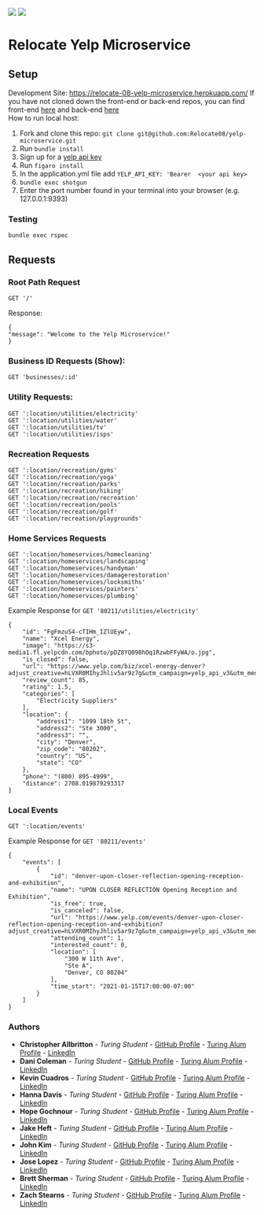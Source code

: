 ![](https://img.shields.io/badge/Ruby-2.5.3-orange) ![](https://travis-ci.com/Relocate08/yelp-microservice.svg?branch=main)

# Relocate Yelp Microservice
## Setup
Development Site: https://relocate-08-yelp-microservice.herokuapp.com/
If you have not cloned down the front-end or back-end repos, you can find front-end [here](https://github.com/Relocate08/Relocate08-Front-End-Rails) and back-end [here](https://github.com/Relocate08/Relocate-Back-End-Rails)  
How to run local host:
1. Fork and clone this repo: `git clone git@github.com:Relocate08/yelp-microservice.git`
1. Run `bundle install`
1. Sign up for a [yelp api key](https://www.yelp.com/developers/documentation/v3/authentication)
1. Run ```figaro install```
1. In the application.yml file add ```YELP_API_KEY: 'Bearer  <your api key>```
1. ```bundle exec shotgun```
1. Enter the port number found in your terminal into your browser (e.g. 127.0.0.1:9393)

### Testing
```bundle exec rspec```
## Requests
### Root Path Request
```
GET '/'
```
Response:
```
{
"message": "Welcome to the Yelp Microservice!"
}
```

### Business ID Requests (Show):
```
GET 'businesses/:id'
```

### Utility Requests:
```
GET ':location/utilities/electricity'
GET ':location/utilities/water'
GET ':location/utilities/tv'
GET ':location/utilities/isps'
```

### Recreation Requests
```
GET ':location/recreation/gyms'
GET ':location/recreation/yoga'
GET ':location/recreation/parks'
GET ':location/recreation/hiking'
GET ':location/recreation/recreation'
GET ':location/recreation/pools'
GET ':location/recreation/golf'
GET ':location/recreation/playgrounds'

```

### Home Services Requests

```
GET ':location/homeservices/homecleaning'
GET ':location/homeservices/landscaping'
GET ':location/homeservices/handyman'
GET ':location/homeservices/damagerestoration'
GET ':location/homeservices/locksmiths'
GET ':location/homeservices/painters'
GET ':location/homeservices/plumbing'

```
Example Response for `GET '80211/utilities/electricity'`
```
{
    "id": "FgFmzuS4-cTIHm_IZlUEyw",
    "name": "Xcel Energy",
    "image": "https://s3-media1.fl.yelpcdn.com/bphoto/pDZ8YQ098hOq1RzwbFFyWA/o.jpg",
    "is_closed": false,
    "url": "https://www.yelp.com/biz/xcel-energy-denver?adjust_creative=hLVXR0MIhyJhliv5ar9z7g&utm_campaign=yelp_api_v3&utm_medium=api_v3_business_lookup&utm_source=hLVXR0MIhyJhliv5ar9z7g",
    "review_count": 85,
    "rating": 1.5,
    "categories": [
        "Electricity Suppliers"
    ],
    "location": {
        "address1": "1099 18th St",
        "address2": "Ste 3000",
        "address3": "",
        "city": "Denver",
        "zip_code": "80202",
        "country": "US",
        "state": "CO"
    },
    "phone": "(800) 895-4999",
    "distance": 2708.019879293317
}
```

### Local Events
```
GET ':location/events'
```
Example Response for `GET '80211/events'`
```
{
    "events": [
        {
            "id": "denver-upon-closer-reflection-opening-reception-and-exhibition",
            "name": "UPON CLOSER REFLECTION Opening Reception and Exhibition",
            "is_free": true,
            "is_canceled": false,
            "url": "https://www.yelp.com/events/denver-upon-closer-reflection-opening-reception-and-exhibition?adjust_creative=hLVXR0MIhyJhliv5ar9z7g&utm_campaign=yelp_api_v3&utm_medium=api_v3_event_search&utm_source=hLVXR0MIhyJhliv5ar9z7g",
            "attending_count": 1,
            "interested_count": 0,
            "location": [
                "300 W 11th Ave",
                "Ste A",
                "Denver, CO 80204"
            ],
            "time_start": "2021-01-15T17:00:00-07:00"
        }
    ]
}
```

### Authors
  - **Christopher Allbritton** - *Turing Student* - [GitHub Profile](https://github.com/Callbritton) - [Turing Alum Profile](https://alumni.turing.io/alumni/christopher-allbritton) - [LinkedIn](https://www.linkedin.com/in/christopher-allbritton)
  - **Dani Coleman** - *Turing Student* - [GitHub Profile](https://github.com/dcoleman21) - [Turing Alum Profile](https://alumni.turing.io/alumni/dani-coleman) - [LinkedIn](https://www.linkedin.com/in/dcoleman-21/)
  - **Kevin Cuadros** - *Turing Student* - [GitHub Profile](https://github.com/kevxo) - [Turing Alum Profile](https://alumni.turing.io/alumni/kevin-david-cuadros) - [LinkedIn](https://www.linkedin.com/in/kevin-cuadros-2bb4551a1/)
  - **Hanna Davis** - *Turing Student* - [GitHub Profile](https://github.com/Oxalisviolacea) - [Turing Alum Profile](https://alumni.turing.io/alumni/hanna-davis) - [LinkedIn](https://www.linkedin.com/in/hanna-davis/)
  - **Hope Gochnour** - *Turing Student* - [GitHub Profile](https://github.com/hopesgit) - [Turing Alum Profile](https://alumni.turing.io/alumni/hope-mcgee) - [LinkedIn](https://www.linkedin.com/in/hope-gochnour-3056aa1ba/)
  - **Jake Heft** - *Turing Student* - [GitHub Profile](https://github.com/jakeheft) - [Turing Alum Profile](https://alumni.turing.io/alumni/jake-heft) - [LinkedIn](https://www.linkedin.com/in/jakeheft/)
  - **John Kim** - *Turing Student* - [GitHub Profile](https://github.com/abcdefghijohn) - [Turing Alum Profile](https://alumni.turing.io/alumni/john-kim) - [LinkedIn](https://www.linkedin.com/in/abcdefghijohn/)
  - **Jose Lopez** - *Turing Student* - [GitHub Profile](https://github.com/JoseLopez235) - [Turing Alum Profile](https://alumni.turing.io/alumni/jose-lopez) - [LinkedIn](https://www.linkedin.com/in/jose-lopez-0551a01a1/)
  - **Brett Sherman** - *Turing Student* - [GitHub Profile](https://github.com/BJSherman80) - [Turing Alum Profile](https://alumni.turing.io/alumni/brett-sherman) - [LinkedIn](https://www.linkedin.com/in/brettshermanll/)
  - **Zach Stearns** - *Turing Student* - [GitHub Profile](https://github.com/Stearnzy) - [Turing Alum Profile](https://alumni.turing.io/alumni/zach-stearns) - [LinkedIn](https://www.linkedin.com/in/zach-stearns/)
